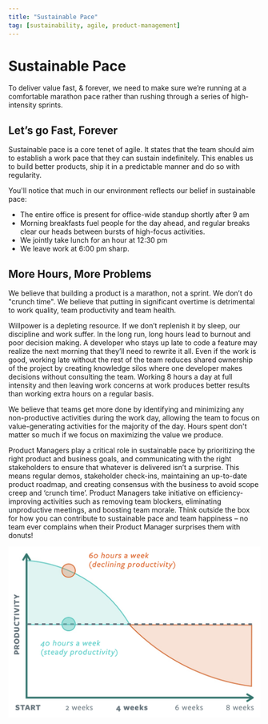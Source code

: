 ```yaml
---
title: "Sustainable Pace"
tag: [sustainability, agile, product-management]
---
```


# Sustainable Pace

To deliver value fast, & forever, we need to make sure we’re running at a comfortable marathon pace rather than rushing through a series of high-intensity sprints.

## Let’s go Fast, Forever

Sustainable pace is a core tenet of agile. It states that the team should aim to establish a work pace that they can sustain indefinitely. This enables us to build better products, ship it in a predictable manner and do so with regularity.

You'll notice that much in our environment reflects our belief in sustainable pace:

- The entire office is present for office-wide standup shortly after 9 am
- Morning breakfasts fuel people for the day ahead, and regular breaks clear our heads between bursts of high-focus activities.
- We jointly take lunch for an hour at 12:30 pm
- We leave work at 6:00 pm sharp. 

## More Hours, More Problems

We believe that building a product is a marathon, not a sprint. We don’t do "crunch time". We believe that putting in significant overtime is detrimental to work quality, team productivity and team health.

Willpower is a depleting resource. If we don’t replenish it by sleep, our discipline and work suffer. In the long run, long hours lead to burnout and poor decision making. A developer who stays up late to code a feature may realize the next morning that they’ll need to rewrite it all. Even if the work is good, working late without the rest of the team reduces shared ownership of the project by creating knowledge silos where one developer makes decisions without consulting the team. Working 8 hours a day at full intensity and then leaving work concerns at work produces better results than working extra hours on a regular basis.

We believe that teams get more done by identifying and minimizing any non-productive activities during the work day, allowing the team to focus on value-generating activities for the majority of the day. Hours spent don't matter so much if we focus on maximizing the value we produce. 

Product Managers play a critical role in sustainable pace by prioritizing the right product and business goals, and communicating with the right stakeholders to ensure that whatever is delivered isn’t a surprise. This means regular demos, stakeholder check-ins, maintaining an up-to-date product roadmap, and creating consensus with the business to avoid scope creep and ‘crunch time’. Product Managers take initiative on efficiency-improving activities such as removing team blockers, eliminating unproductive meetings, and boosting team morale. Think outside the box for how you can contribute to sustainable pace and team happiness – no team ever complains when their Product Manager surprises them with donuts!



![Hours a Week vs Productivity](40-vs-60-hour-weeks.png)
